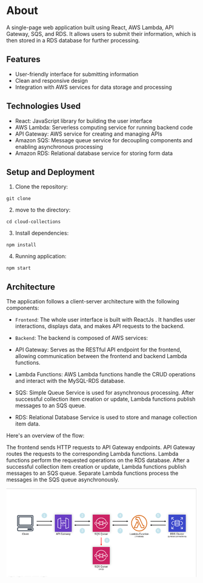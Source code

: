  # About

A single-page web application built using React, AWS Lambda, API Gateway, SQS, and RDS. It allows users to submit their information, which is then stored in a RDS database for further processing.

## Features

- User-friendly interface for submitting information
- Clean and responsive design
- Integration with AWS services for data storage and processing

## Technologies Used

- React: JavaScript library for building the user interface
- AWS Lambda: Serverless computing service for running backend code
- API Gateway: AWS service for creating and managing APIs
- Amazon SQS: Message queue service for decoupling components and enabling asynchronous processing
- Amazon RDS: Relational database service for storing form data

## Setup and Deployment

1. Clone the repository:

```
git clone 
```

2. move to the directory:

```
cd cloud-collections
```

3. Install dependencies:

```
npm install
```

4. Running application:

```
npm start
```

## Architecture

The application follows a client-server architecture with the following components:

- `Frontend`: The whole user interface is built with ReactJs . It handles user interactions, displays data, and makes API requests to the backend.

- `Backend`: The backend is composed of AWS services:

- API Gateway: Serves as the RESTful API endpoint for the frontend, allowing communication between the frontend and backend Lambda functions.
- Lambda Functions: AWS Lambda functions handle the CRUD operations and interact with the MySQL-RDS database.
- SQS: Simple Queue Service is used for asynchronous processing. After successful collection item creation or update, Lambda functions publish messages to an SQS queue.
- RDS: Relational Database Service is used to store and manage collection item data.

Here's an overview of the flow:

The frontend sends HTTP requests to API Gateway endpoints.
API Gateway routes the requests to the corresponding Lambda functions.
Lambda functions perform the requested operations on the RDS database.
After a successful collection item creation or update, Lambda functions publish messages to an SQS queue.
Separate Lambda functions process the messages in the SQS queue asynchronously.


![AWS Interactions](https://github.com/Rkvishnu/cloud-collections/raw/main/aws-interactions.png)
